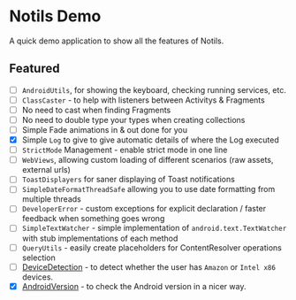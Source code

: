 # Notils Demo

A quick demo application to show all the features of Notils.

## Featured

  - [ ] `AndroidUtils`, for showing the keyboard, checking running services, etc.
  - [ ] `ClassCaster` - to help with listeners between Activitys & Fragments
  - [ ] No need to cast when finding Fragments
  - [ ] No need to double type your types when creating collections
  - [ ] Simple Fade animations in & out done for you
  - [x] Simple `Log` to give to give automatic details of where the Log executed
  - [ ] `StrictMode` Management - enable strict mode in one line
  - [ ] `WebViews`, allowing custom loading of different scenarios (raw assets, external urls)
  - [ ] `ToastDisplayers` for saner displaying of Toast notifications
  - [ ] `SimpleDateFormatThreadSafe` allowing you to use date formatting from multiple threads
  - [ ] `DeveloperError` - custom exceptions for explicit declaration / faster feedback when something goes wrong
  - [ ] `SimpleTextWatcher` - simple implementation of `android.text.TextWatcher` with stub implementations of each method
  - [ ] `QueryUtils` - easily create placeholders for ContentResolver operations selection
  - [ ] [DeviceDetection](https://github.com/novoda/notils/blob/master/android/src/main/java/com/novoda/notils/devicedetection/DeviceDetection.java) - to detect whether the user has `Amazon` or `Intel x86` devices.
  - [x] [AndroidVersion](https://github.com/novoda/notils/blob/master/android/src/main/java/com/novoda/notils/devicedetection/AndroidVersion.java) - to check the Android version in a nicer way.
